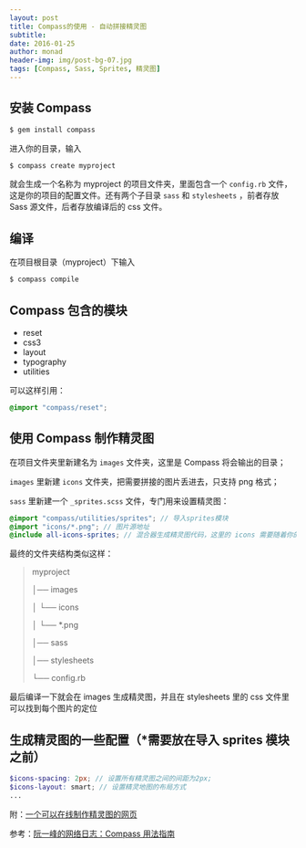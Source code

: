 ```yaml
---
layout: post
title: Compass的使用 - 自动拼接精灵图
subtitle:
date: 2016-01-25
author: monad
header-img: img/post-bg-07.jpg
tags: [Compass, Sass, Sprites, 精灵图]
---
```


## 安装 Compass

```bash
$ gem install compass
```

进入你的目录，输入

```bash
$ compass create myproject
```

就会生成一个名称为 myproject 的项目文件夹，里面包含一个 `config.rb` 文件，这是你的项目的配置文件。还有两个子目录 `sass` 和 `stylesheets` ，前者存放 Sass 源文件，后者存放编译后的 css 文件。

## 编译

在项目根目录（myproject）下输入

```bash
$ compass compile
```

## Compass 包含的模块

- reset
- css3
- layout
- typography
- utilities

可以这样引用：

```scss
@import "compass/reset";
```

## 使用 Compass 制作精灵图

在项目文件夹里新建名为 `images` 文件夹，这里是 Compass 将会输出的目录；

`images` 里新建 `icons` 文件夹，把需要拼接的图片丢进去，只支持 png 格式；

`sass` 里新建一个 `_sprites.scss` 文件，专门用来设置精灵图：

```scss
@import "compass/utilities/sprites"; // 导入sprites模块
@import "icons/*.png"; // 图片源地址
@include all-icons-sprites; // 混合器生成精灵图代码，这里的 icons 需要随着你的文件夹名来改变
```

最终的文件夹结构类似这样：

> myproject
>
>  │── images
>
>  │  └── icons
>
>  │    └── *.png
>
>  │── sass
>
>  │── stylesheets
>
>  └── config.rb

最后编译一下就会在 images 生成精灵图，并且在 stylesheets 里的 css 文件里可以找到每个图片的定位

## 生成精灵图的一些配置（*需要放在导入 sprites 模块之前）

```scss
$icons-spacing: 2px; // 设置所有精灵图之间的间距为2px;
$icons-layout: smart; // 设置精灵地图的布局方式
...
```

附：[一个可以在线制作精灵图的网页](http://alloyteam.github.io/gopng)

参考：[阮一峰的网络日志：Compass 用法指南](http://www.ruanyifeng.com/blog/2012/11/compass.html)
